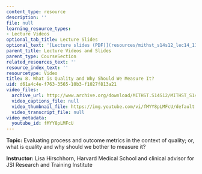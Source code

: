 ```yaml
---
content_type: resource
description: ''
file: null
learning_resource_types:
- Lecture Videos
optional_tab_title: Lecture Slides
optional_text: '[Lecture slides (PDF)](resources/mithst_s14s12_lec14_1109)'
parent_title: Lecture Videos and Slides
parent_type: CourseSection
related_resources_text: ''
resource_index_text: ''
resourcetype: Video
title: 8. What is Quality and Why Should We Measure It?
uid: d61a4c4e-f763-3565-10b3-f1027f813a21
video_files:
  archive_url: http://www.archive.org/download/MITHST.S14S12/MITHST_S14S12_lec08_300k.mp4
  video_captions_file: null
  video_thumbnail_file: https://img.youtube.com/vi/fMYY8pLMFcU/default.jpg
  video_transcript_file: null
video_metadata:
  youtube_id: fMYY8pLMFcU
---
```


**Topic:** Evaluating process and outcome metrics in the context of quality; or, what is quality and why should we bother to measure it?

**Instructor:** Lisa Hirschhorn, Harvard Medical School and clinical advisor for JSI Research and Training Institute